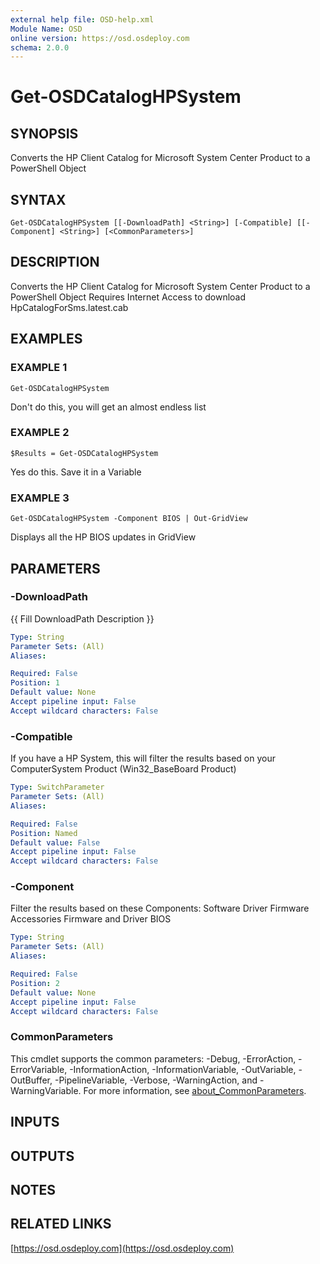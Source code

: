 ```yaml
---
external help file: OSD-help.xml
Module Name: OSD
online version: https://osd.osdeploy.com
schema: 2.0.0
---
```


# Get-OSDCatalogHPSystem

## SYNOPSIS
Converts the HP Client Catalog for Microsoft System Center Product to a PowerShell Object

## SYNTAX

```
Get-OSDCatalogHPSystem [[-DownloadPath] <String>] [-Compatible] [[-Component] <String>] [<CommonParameters>]
```

## DESCRIPTION
Converts the HP Client Catalog for Microsoft System Center Product to a PowerShell Object
Requires Internet Access to download HpCatalogForSms.latest.cab

## EXAMPLES

### EXAMPLE 1
```
Get-OSDCatalogHPSystem
```

Don't do this, you will get an almost endless list

### EXAMPLE 2
```
$Results = Get-OSDCatalogHPSystem
```

Yes do this. 
Save it in a Variable

### EXAMPLE 3
```
Get-OSDCatalogHPSystem -Component BIOS | Out-GridView
```

Displays all the HP BIOS updates in GridView

## PARAMETERS

### -DownloadPath
{{ Fill DownloadPath Description }}

```yaml
Type: String
Parameter Sets: (All)
Aliases:

Required: False
Position: 1
Default value: None
Accept pipeline input: False
Accept wildcard characters: False
```

### -Compatible
If you have a HP System, this will filter the results based on your
ComputerSystem Product (Win32_BaseBoard Product)

```yaml
Type: SwitchParameter
Parameter Sets: (All)
Aliases:

Required: False
Position: Named
Default value: False
Accept pipeline input: False
Accept wildcard characters: False
```

### -Component
Filter the results based on these Components:
Software
Driver
Firmware
Accessories Firmware and Driver
BIOS

```yaml
Type: String
Parameter Sets: (All)
Aliases:

Required: False
Position: 2
Default value: None
Accept pipeline input: False
Accept wildcard characters: False
```

### CommonParameters
This cmdlet supports the common parameters: -Debug, -ErrorAction, -ErrorVariable, -InformationAction, -InformationVariable, -OutVariable, -OutBuffer, -PipelineVariable, -Verbose, -WarningAction, and -WarningVariable. For more information, see [about_CommonParameters](http://go.microsoft.com/fwlink/?LinkID=113216).

## INPUTS

## OUTPUTS

## NOTES

## RELATED LINKS

[https://osd.osdeploy.com](https://osd.osdeploy.com)

